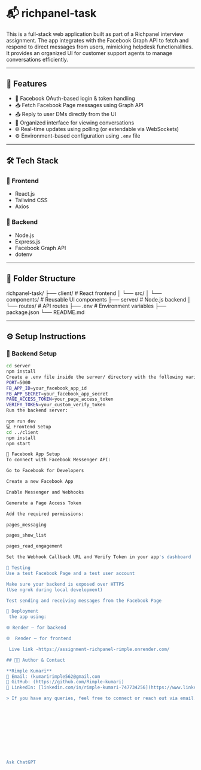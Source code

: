 # 📬 richpanel-task

This is a full-stack web application built as part of a Richpanel interview assignment. The app integrates with the Facebook Graph API to fetch and respond to direct messages from users, mimicking helpdesk functionalities. It provides an organized UI for customer support agents to manage conversations efficiently.

---

## 🚀 Features

- 🔐 Facebook OAuth-based login & token handling  
- 📥 Fetch Facebook Page messages using Graph API  
- 📤 Reply to user DMs directly from the UI  
- 🧠 Organized interface for viewing conversations  
- 🌐 Real-time updates using polling (or extendable via WebSockets)  
- ⚙️ Environment-based configuration using `.env` file  

---

## 🛠️ Tech Stack

### 🔷 Frontend
- React.js  
- Tailwind CSS  
- Axios  

### 🔶 Backend
- Node.js  
- Express.js  
- Facebook Graph API  
- dotenv  

---

## 📁 Folder Structure

richpanel-task/
├── client/ # React frontend
│ └── src/
│ └── components/ # Reusable UI components
├── server/ # Node.js backend
│ └── routes/ # API routes
├── .env # Environment variables
├── package.json
└── README.md

---

## ⚙️ Setup Instructions

### 🔧 Backend Setup

```bash
cd server
npm install
Create a .env file inside the server/ directory with the following variables:
PORT=5000
FB_APP_ID=your_facebook_app_id
FB_APP_SECRET=your_facebook_app_secret
PAGE_ACCESS_TOKEN=your_page_access_token
VERIFY_TOKEN=your_custom_verify_token
Run the backend server:

npm run dev
💻 Frontend Setup
cd ../client
npm install
npm start

🔐 Facebook App Setup
To connect with Facebook Messenger API:

Go to Facebook for Developers

Create a new Facebook App

Enable Messenger and Webhooks

Generate a Page Access Token

Add the required permissions:

pages_messaging

pages_show_list

pages_read_engagement

Set the Webhook Callback URL and Verify Token in your app's dashboard

🧪 Testing
Use a test Facebook Page and a test user account

Make sure your backend is exposed over HTTPS
(Use ngrok during local development)

Test sending and receiving messages from the Facebook Page

🚀 Deployment
 the app using:

🌐 Render – for backend

🌐  Render – for frontend

 Live link -https://assignment-richpanel-rimple.onrender.com/

## 👩‍💻 Author & Contact

**Rimple Kumari**  
📧 Email: (kumaririmple562@gmail.com
🔗 GitHub: (https://github.com/Rimple-kumari)  
🔗 LinkedIn: [linkedin.com/in/rimple-kumari-747734256](https://www.linkedin.com/in/rimple-kumari-747734256/)

> If you have any queries, feel free to connect or reach out via email.

 

 







Ask ChatGPT



